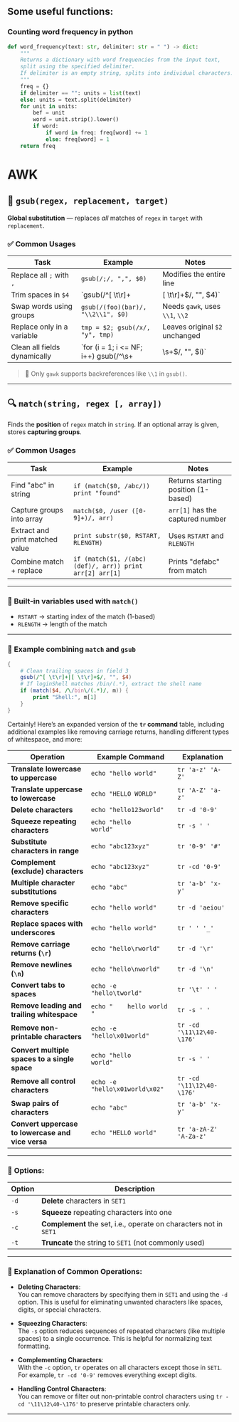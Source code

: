## Some useful functions:
### Counting word frequency in python
```python
def word_frequency(text: str, delimiter: str = " ") -> dict:
    """
    Returns a dictionary with word frequencies from the input text,
    split using the specified delimiter.
    If delimiter is an empty string, splits into individual characters.
    """
    freq = {}
    if delimiter == "": units = list(text)
    else: units = text.split(delimiter)
    for unit in units:
        bef = unit
        word = unit.strip().lower()
        if word:
            if word in freq: freq[word] += 1
            else: freq[word] = 1
    return freq
```
# AWK
## 🧼 `gsub(regex, replacement, target)`
**Global substitution** — replaces *all* matches of `regex` in `target` with `replacement`.

### ✅ Common Usages

| Task                          | Example                                                  | Notes                              |
|------------------------------|----------------------------------------------------------|------------------------------------|
| Replace all `;` with `,`     | `gsub(/;/, ",", $0)`                                     | Modifies the entire line           |
| Trim spaces in `$4`          | `gsub(/^[ \t\r]+|[ \t\r]+$/, "", $4)`                    | Cleans leading/trailing whitespace |
| Swap words using groups      | `gsub(/(foo)(bar)/, "\\2\\1", $0)`                       | Needs `gawk`, uses `\\1`, `\\2`    |
| Replace only in a variable   | `tmp = $2; gsub(/x/, "y", tmp)`                          | Leaves original `$2` unchanged     |
| Clean all fields dynamically | `for (i = 1; i <= NF; i++) gsub(/^\s+|\s+$/, "", $i)`    | Loop over all fields               |

> 📌 Only `gawk` supports backreferences like `\\1` in `gsub()`.

---

## 🔍 `match(string, regex [, array])`
Finds the **position** of `regex` match in `string`. If an optional array is given, stores **capturing groups**.

### ✅ Common Usages

| Task                                 | Example                                                     | Notes                                   |
|-------------------------------------|-------------------------------------------------------------|-----------------------------------------|
| Find "abc" in string                | `if (match($0, /abc/)) print "found"`                       | Returns starting position (1-based)     |
| Capture groups into array           | `match($0, /user ([0-9]+)/, arr)`                           | `arr[1]` has the captured number         |
| Extract and print matched value     | `print substr($0, RSTART, RLENGTH)`                         | Uses `RSTART` and `RLENGTH`             |
| Combine match + replace             | `if (match($1, /(abc)(def)/, arr)) print arr[2] arr[1]`     | Prints "defabc" from match              |

---

### 🔧 Built-in variables used with `match()`

- `RSTART` → starting index of the match (1-based)
- `RLENGTH` → length of the match

---

### 🧪 Example combining `match` and `gsub`

```awk
{
    # Clean trailing spaces in field 3
    gsub(/^[ \t\r]+|[ \t\r]+$/, "", $4)
    # If loginShell matches /bin/(.*), extract the shell name
    if (match($4, /\/bin\/(.*)/, m)) {
        print "Shell:", m[1]
    }
}
```
Certainly! Here’s an expanded version of the **`tr` command** table, including additional examples like removing carriage returns, handling different types of whitespace, and more:

| **Operation**                             | **Example Command**                                              | **Explanation**                                                |
|------------------------------------------|------------------------------------------------------------------|----------------------------------------------------------------|
| **Translate lowercase to uppercase**     | `echo "hello world"` | `tr 'a-z' 'A-Z'`                            | Converts all lowercase letters to uppercase.                   |
| **Translate uppercase to lowercase**     | `echo "HELLO WORLD"` | `tr 'A-Z' 'a-z'`                            | Converts all uppercase letters to lowercase.                   |
| **Delete characters**                    | `echo "hello123world"` | `tr -d '0-9'`                              | Removes all digits from the input string.                      |
| **Squeeze repeating characters**         | `echo "hello     world"` | `tr -s ' '`                               | Converts multiple spaces into a single space.                  |
| **Substitute characters in range**       | `echo "abc123xyz"` | `tr '0-9' '#'`                                | Replaces all digits with `#`.                                  |
| **Complement (exclude) characters**      | `echo "abc123xyz"` | `tr -cd '0-9'`                               | Deletes all characters except digits.                          |
| **Multiple character substitutions**     | `echo "abc"` | `tr 'a-b' 'x-y'`                                     | Converts `a` to `x` and `b` to `y`.                            |
| **Remove specific characters**           | `echo "hello world"` | `tr -d 'aeiou'`                              | Removes vowels from the string.                                |
| **Replace spaces with underscores**      | `echo "hello world"` | `tr ' ' '_'`                                  | Replaces spaces with underscores.                              |
| **Remove carriage returns (`\r`)**       | `echo "hello\rworld"` | `tr -d '\r'`                                | Removes carriage returns (commonly used in Windows files).     |
| **Remove newlines (`\n`)**                | `echo "hello\nworld"` | `tr -d '\n'`                                | Removes newlines from input.                                   |
| **Convert tabs to spaces**               | `echo -e "hello\tworld"` | `tr '\t' ' '`                             | Converts tabs (`\t`) to spaces.                                |
| **Remove leading and trailing whitespace**| `echo "    hello world    "` | `tr -s ' '`                           | Removes extra spaces at the beginning and end of the string.   |
| **Remove non-printable characters**      | `echo -e "hello\x01world"` | `tr -cd '\11\12\40-\176'`                | Removes non-printable characters (keeps printable ASCII).      |
| **Convert multiple spaces to a single space** | `echo "hello     world"` | `tr -s ' '`                               | Converts multiple consecutive spaces into a single one.        |
| **Remove all control characters**        | `echo -e "hello\x01world\x02"` | `tr -cd '\11\12\40-\176'`             | Removes control characters like `\x01`, `\x02`.                |
| **Swap pairs of characters**             | `echo "abc"` | `tr 'a-b' 'x-y'`                                     | Swap characters `a` to `x` and `b` to `y`.                    |
| **Convert uppercase to lowercase and vice versa** | `echo "HELLO world"` | `tr 'a-zA-Z' 'A-Za-z'`                   | Converts uppercase letters to lowercase and vice versa.       |

---

### 🔧 **Options**:

| **Option**  | **Description**                                              |
|-------------|--------------------------------------------------------------|
| `-d`        | **Delete** characters in `SET1`                              |
| `-s`        | **Squeeze** repeating characters into one                    |
| `-c`        | **Complement** the set, i.e., operate on characters not in `SET1` |
| `-t`        | **Truncate** the string to `SET1` (not commonly used)        |

---

### 🧠 **Explanation of Common Operations**:

- **Deleting Characters**:  
  You can remove characters by specifying them in `SET1` and using the `-d` option. This is useful for eliminating unwanted characters like spaces, digits, or special characters.
  
- **Squeezing Characters**:  
  The `-s` option reduces sequences of repeated characters (like multiple spaces) to a single occurrence. This is helpful for normalizing text formatting.

- **Complementing Characters**:  
  With the `-c` option, `tr` operates on all characters except those in `SET1`. For example, `tr -cd '0-9'` removes everything except digits.

- **Handling Control Characters**:  
  You can remove or filter out non-printable control characters using `tr -cd '\11\12\40-\176'` to preserve printable characters only.

---
